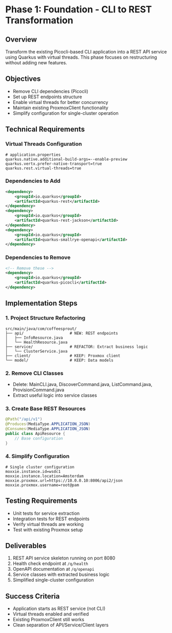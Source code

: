 # Phase 1: Foundation - CLI to REST Transformation

## Overview
Transform the existing Picocli-based CLI application into a REST API service using Quarkus with virtual threads. This phase focuses on restructuring without adding new features.

## Objectives
- Remove CLI dependencies (Picocli)
- Set up REST endpoints structure
- Enable virtual threads for better concurrency
- Maintain existing ProxmoxClient functionality
- Simplify configuration for single-cluster operation

## Technical Requirements

### Virtual Threads Configuration
```properties
# application.properties
quarkus.native.additional-build-args=--enable-preview
quarkus.vertx.prefer-native-transport=true
quarkus.rest.virtual-threads=true
```

### Dependencies to Add
```xml
<dependency>
    <groupId>io.quarkus</groupId>
    <artifactId>quarkus-rest</artifactId>
</dependency>
<dependency>
    <groupId>io.quarkus</groupId>
    <artifactId>quarkus-rest-jackson</artifactId>
</dependency>
<dependency>
    <groupId>io.quarkus</groupId>
    <artifactId>quarkus-smallrye-openapi</artifactId>
</dependency>
```

### Dependencies to Remove
```xml
<!-- Remove these -->
<dependency>
    <groupId>io.quarkus</groupId>
    <artifactId>quarkus-picocli</artifactId>
</dependency>
```

## Implementation Steps

### 1. Project Structure Refactoring
```
src/main/java/com/coffeesprout/
├── api/                    # NEW: REST endpoints
│   ├── InfoResource.java
│   └── HealthResource.java
├── service/                # REFACTOR: Extract business logic
│   └── ClusterService.java
├── client/                 # KEEP: Proxmox client
└── model/                  # KEEP: Data models
```

### 2. Remove CLI Classes
- Delete: MainCLI.java, DiscoverCommand.java, ListCommand.java, ProvisionCommand.java
- Extract useful logic into service classes

### 3. Create Base REST Resources
```java
@Path("/api/v1")
@Produces(MediaType.APPLICATION_JSON)
@Consumes(MediaType.APPLICATION_JSON)
public class ApiResource {
    // Base configuration
}
```

### 4. Simplify Configuration
```properties
# Single cluster configuration
moxxie.instance.id=wsdc1
moxxie.instance.location=Amsterdam
moxxie.proxmox.url=https://10.0.0.10:8006/api2/json
moxxie.proxmox.username=root@pam
```

## Testing Requirements
- Unit tests for service extraction
- Integration tests for REST endpoints
- Verify virtual threads are working
- Test with existing Proxmox setup

## Deliverables
1. REST API service skeleton running on port 8080
2. Health check endpoint at `/q/health`
3. OpenAPI documentation at `/q/openapi`
4. Service classes with extracted business logic
5. Simplified single-cluster configuration

## Success Criteria
- Application starts as REST service (not CLI)
- Virtual threads enabled and verified
- Existing ProxmoxClient still works
- Clean separation of API/Service/Client layers